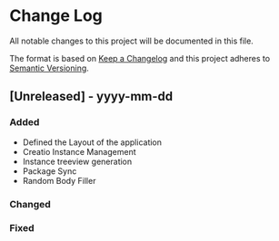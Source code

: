 # Change Log

All notable changes to this project will be documented in this file.

The format is based on [Keep a Changelog](http://keepachangelog.com/)
and this project adheres to [Semantic Versioning](http://semver.org/).

## [Unreleased] - yyyy-mm-dd

### Added

- Defined the Layout of the application
- Creatio Instance Management
- Instance treeview generation
- Package Sync
- Random Body Filler

### Changed

### Fixed
